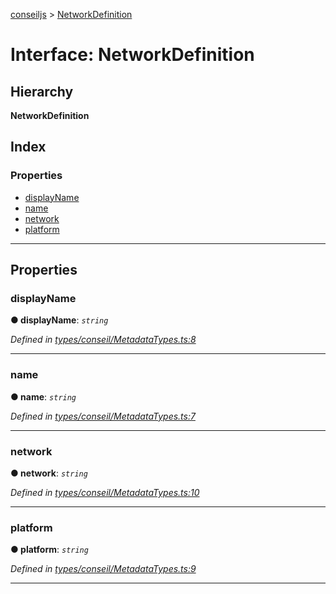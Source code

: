 [conseiljs](../README.md) > [NetworkDefinition](../interfaces/networkdefinition.md)

# Interface: NetworkDefinition

## Hierarchy

**NetworkDefinition**

## Index

### Properties

* [displayName](networkdefinition.md#displayname)
* [name](networkdefinition.md#name)
* [network](networkdefinition.md#network)
* [platform](networkdefinition.md#platform)

---

## Properties

<a id="displayname"></a>

###  displayName

**● displayName**: *`string`*

*Defined in [types/conseil/MetadataTypes.ts:8](https://github.com/Cryptonomic/ConseilJS/blob/9065a8e/src/types/conseil/MetadataTypes.ts#L8)*

___
<a id="name"></a>

###  name

**● name**: *`string`*

*Defined in [types/conseil/MetadataTypes.ts:7](https://github.com/Cryptonomic/ConseilJS/blob/9065a8e/src/types/conseil/MetadataTypes.ts#L7)*

___
<a id="network"></a>

###  network

**● network**: *`string`*

*Defined in [types/conseil/MetadataTypes.ts:10](https://github.com/Cryptonomic/ConseilJS/blob/9065a8e/src/types/conseil/MetadataTypes.ts#L10)*

___
<a id="platform"></a>

###  platform

**● platform**: *`string`*

*Defined in [types/conseil/MetadataTypes.ts:9](https://github.com/Cryptonomic/ConseilJS/blob/9065a8e/src/types/conseil/MetadataTypes.ts#L9)*

___

